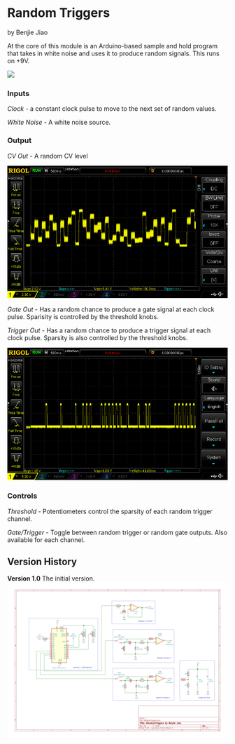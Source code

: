# Random Triggers
by Benjie Jiao

At the core of this module is an Arduino-based sample and hold program that takes in white noise and uses it to produce random signals. This runs on +9V.

<img src="./Images/RandomTriggers.jpg">

### Inputs

*Clock* - a constant clock pulse to move to the next set of random values.

*White Noise* - A white noise source. 

### Output

*CV Out* - A random CV level

<img src="./Images/Random CV Output.png">

*Gate Out* - Has a random chance to produce a gate signal at each clock pulse. Sparisity is controlled by the threshold knobs.

*Trigger Out* -  Has a random chance to produce a trigger signal at each clock pulse. Sparsity is also controlled by the threshold knobs.

<img src="./Images/Random Trigger Output.png">

### Controls

*Threshold* - Potentiometers control the sparsity of each random trigger channel.

*Gate/Trigger* - Toggle between random trigger or random gate outputs. Also available for each channel. 

## Version History

**Version 1.0**
The initial version.
<img src="./RandomTriggers 1.0.svg">
